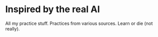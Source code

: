 # Inspired by the real AI

All my practice stuff. Practices from various sources. Learn or die (not really).
